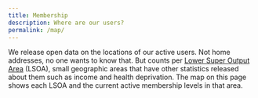 ```yaml
---
title: Membership
description: Where are our users?
permalink: /map/
---
```


We release open data on the locations of our active users. Not home addresses, no one wants to know that. But counts per [Lower Super Output Area](https://www.ons.gov.uk/methodology/geography/ukgeographies/censusgeography#super-output-area-soa) (LSOA), small geographic areas that have other statistics released about them such as income and health deprivation. The map on this page shows each LSOA and the current active membership levels in that area.

<div id="map"></div>
	<div class='map-overlay' id='features'>
		<div id='pd'></div>
	</div>
</div>
